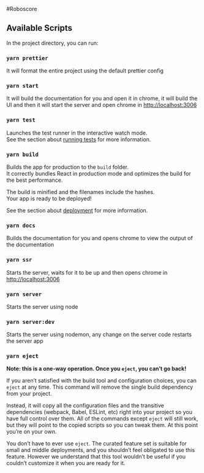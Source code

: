 #Roboscore

## Available Scripts

In the project directory, you can run:

### `yarn prettier`

It will format the entire project using the default prettier config

### `yarn start`

It will build the documentation for you and open it in chrome, it will build the UI and then it will start the server and open chrome in [http://localhost:3006](http://localhost:3006)

### `yarn test`

Launches the test runner in the interactive watch mode.\
See the section about [running tests](https://facebook.github.io/create-react-app/docs/running-tests) for more information.

### `yarn build`

Builds the app for production to the `build` folder.\
It correctly bundles React in production mode and optimizes the build for the best performance.

The build is minified and the filenames include the hashes.\
Your app is ready to be deployed!

See the section about [deployment](https://facebook.github.io/create-react-app/docs/deployment) for more information.

### `yarn docs`

Builds the documentation for you and opens chrome to view the output of the documentation

### `yarn ssr`

Starts the server, waits for it to be up and then opens chrome in [http://localhost:3006](http://localhost:3006)

### `yarn server`

Starts the server using node

### `yarn server:dev`

Starts the server using nodemon, any change on the server code restarts the server app

### `yarn eject`

**Note: this is a one-way operation. Once you `eject`, you can’t go back!**

If you aren’t satisfied with the build tool and configuration choices, you can `eject` at any time. This command will remove the single build dependency from your project.

Instead, it will copy all the configuration files and the transitive dependencies (webpack, Babel, ESLint, etc) right into your project so you have full control over them. All of the commands except `eject` will still work, but they will point to the copied scripts so you can tweak them. At this point you’re on your own.

You don’t have to ever use `eject`. The curated feature set is suitable for small and middle deployments, and you shouldn’t feel obligated to use this feature. However we understand that this tool wouldn’t be useful if you couldn’t customize it when you are ready for it.
